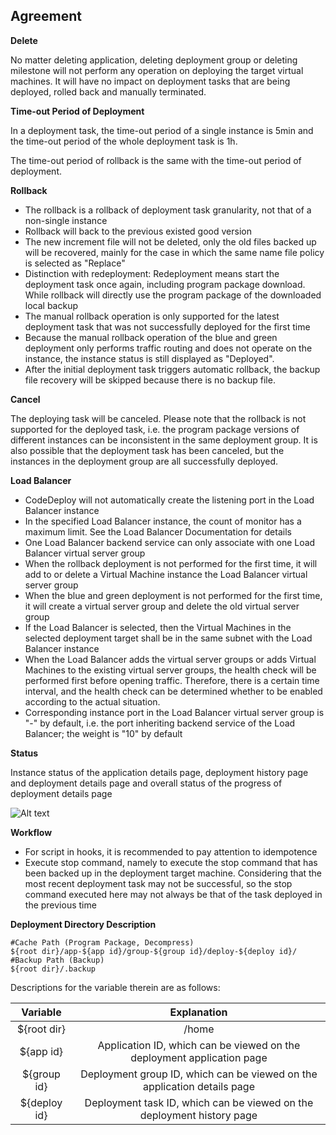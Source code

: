 ## Agreement

**Delete**

No matter deleting application, deleting deployment group or deleting milestone will not perform any operation on deploying the target virtual machines. It will have no impact on deployment tasks that are being deployed, rolled back and manually terminated.

**Time-out Period of Deployment**

In a deployment task, the time-out period of a single instance is 5min and the time-out period of the whole deployment task is 1h.

The time-out period of rollback is the same with the time-out period of deployment.

**Rollback**

- The rollback is a rollback of deployment task granularity, not that of a non-single instance
- Rollback will back to the previous existed good version
- The new increment file will not be deleted, only the old files backed up will be recovered, mainly for the case in which the same name file policy is selected as "Replace"
- Distinction with redeployment: Redeployment means start the deployment task once again, including program package download. While rollback will directly use the program package of the downloaded local backup
- The manual rollback operation is only supported for the latest deployment task that was not successfully deployed for the first time
- Because the manual rollback operation of the blue and green deployment only performs traffic routing and does not operate on the instance, the instance status is still displayed as "Deployed".
- After the initial deployment task triggers automatic rollback, the backup file recovery will be skipped because there is no backup file.


**Cancel**

The deploying task will be canceled. Please note that the rollback is not supported for the deployed task, i.e. the program package versions of different instances can be inconsistent in the same deployment group. It is also possible that the deployment task has been canceled, but the instances in the deployment group are all successfully deployed.


**Load Balancer**

- CodeDeploy will not automatically create the listening port in the Load Balancer instance
- In the specified Load Balancer instance, the count of monitor has a maximum limit. See the Load Balancer Documentation for details
- One Load Balancer backend service can only associate with one Load Balancer virtual server group
- When the rollback deployment is not performed for the first time, it will add to or delete a Virtual Machine instance the Load Balancer virtual server group
- When the blue and green deployment is not performed for the first time, it will create a virtual server group and delete the old virtual server group
- If the Load Balancer is selected, then the Virtual Machines in the selected deployment target shall be in the same subnet with the Load Balancer instance
- When the Load Balancer adds the virtual server groups or adds Virtual Machines to the existing virtual server groups, the health check will be performed first before opening traffic. Therefore, there is a certain time interval, and the health check can be determined whether to be enabled according to the actual situation.
- Corresponding instance port in the Load Balancer virtual server group is "-" by default, i.e. the port inheriting backend service of the Load Balancer; the weight is "10" by default


**Status**

Instance status of the application details page, deployment history page and deployment details page and overall status of the progress of deployment details page

![Alt text](https://github.com/jdcloudcom/cn/blob/codedeploy/image/CodeDeploy/operation21.png)


**Workflow**

- For script in hooks, it is recommended to pay attention to idempotence
- Execute stop command, namely to execute the stop command that has been backed up in the deployment target machine. Considering that the most recent deployment task may not be successful, so the stop command executed here may not always be that of the task deployed in the previous time


**Deployment Directory Description**

```
#Cache Path (Program Package, Decompress)
${root dir}/app-${app id}/group-${group id}/deploy-${deploy id}/
#Backup Path (Backup)
${root dir}/.backup
```

Descriptions for the variable therein are as follows:

| Variable      |    Explanation |
| :--------: | :--------:|
| ${root dir}  | /home |
| ${app id}  | Application ID, which can be viewed on the deployment application page |
| ${group id}  | Deployment group ID, which can be viewed on the application details page |
| ${deploy id}  | Deployment task ID, which can be viewed on the deployment history page |
